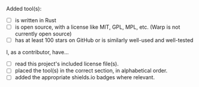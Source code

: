 Added tool(s):
- [ ] is written in Rust
- [ ] is open source, with a license like MIT, GPL, MPL, etc. (Warp is not currently open source)
- [ ] has at least 100 stars on GitHub or is similarly well-used and well-tested

I, as a contributor, have...
- [ ] read this project's included license file(s).
- [ ] placed the tool(s) in the correct section, in alphabetical order.
- [ ] added the appropriate shields.io badges where relevant. 
